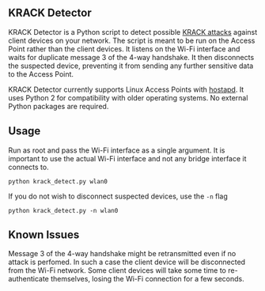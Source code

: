 ## KRACK Detector

KRACK Detector is a Python script to detect possible [KRACK attacks](https://www.krackattacks.com) against client devices on your network.
The script is meant to be run on the Access Point rather than the client devices. It listens on the Wi-Fi interface and waits for duplicate message 3 of the 4-way handshake. It then disconnects the suspected device, preventing it from sending any further sensitive data to the Access Point.

KRACK Detector currently supports Linux Access Points with [hostapd](https://w1.fi/hostapd).
It uses Python 2 for compatibility with older operating systems. No external Python packages are required.

## Usage

Run as root and pass the Wi-Fi interface as a single argument. It is important to use the actual Wi-Fi interface and not any bridge interface it connects to.

```
python krack_detect.py wlan0
```

If you do not wish to disconnect suspected devices, use the `-n` flag

```
python krack_detect.py -n wlan0
```

## Known Issues
Message 3 of the 4-way handshake might be retransmitted even if no attack is perfomed. In such a case the client device will be disconnected from the Wi-Fi network. Some client devices will take some time to re-authenticate themselves, losing the Wi-Fi connection for a few seconds.
